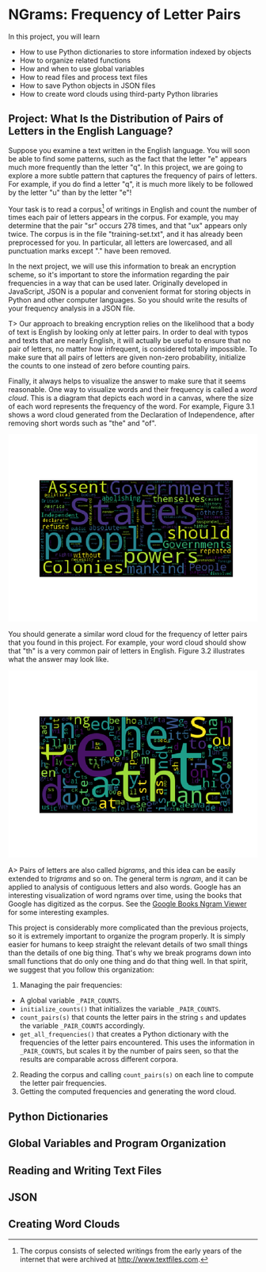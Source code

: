 # NGrams: Frequency of Letter Pairs

In this project, you will learn

* How to use Python dictionaries to store information indexed by objects
* How to organize related functions 
* How and when to use global variables
* How to read files and process text files
* How to save Python objects in JSON files
* How to create word clouds using third-party Python libraries 

## Project: What Is the Distribution of Pairs of Letters in the English Language?

Suppose you examine a text written in the English language. You will soon be able to find some patterns, such as the fact that the letter "e" appears much more frequently than the letter "q". In this project, we are going to explore a more subtle pattern that captures the frequency of pairs of letters. For example, if you do find a letter "q", it is much more likely to be followed by the letter "u" than by the letter "e"!

Your task is to read a corpus[^corpus] of writings in English and count the number of times each pair of letters appears in the corpus. For example, you may determine that the pair "sr" occurs 278 times, and that "ux" appears only twice. The corpus is in the file "training-set.txt", and it has already been preprocessed for you. In particular, all letters are lowercased, and all punctuation marks except "." have been removed.

[^corpus]: The corpus consists of selected writings from the early years of the internet that were archived at <http://www.textfiles.com>.

In the next project, we will use this information to break an encryption scheme, so it's important to store the information regarding the pair frequencies in a way that can be used later. Originally developed in JavaScript, JSON is a popular and convenient format for storing objects in Python and other computer languages. So you should write the results of your frequency analysis in a JSON file.

T> Our approach to breaking encryption relies on the likelihood that a body of text is English by looking only at letter pairs. In order to deal with typos and texts that are nearly English, it will actually be useful to ensure that no pair of letters, no matter how infrequent, is considered totally impossible. To make sure that all pairs of letters are given non-zero probability, initialize the counts to one instead of zero before counting pairs.

Finally, it always helps to visualize the answer to make sure that it seems reasonable. One way to visualize words and their frequency is called a *word cloud*. This is a diagram that depicts each word in a canvas, where the size of each word represents the frequency of the word. For example, Figure 3.1 shows a word cloud generated from the Declaration of Independence, after removing short words such as "the" and "of". 

![Figure 3.1: Frequent, Large Words in the Declaration of Independence](images/indep-wordcloud.png)

You should generate a similar word cloud for the frequency of letter pairs that you found in this project. For example, your word cloud should show that "th" is a very common pair of letters in English. Figure 3.2 illustrates what the answer may look like.

![Figure 3.2: Frequency of Bigrams in English](images/bigram-wordcloud.png)

A> Pairs of letters are also called *bigrams*, and this idea can be easily extended to *trigrams* and so on. The general term is *ngram*, and it can be applied to analysis of contiguous letters and also words. Google has an interesting visualization of word ngrams over time, using the books that Google has digitized as the corpus. See the [Google Books Ngram Viewer](https://books.google.com/ngrams) for some interesting examples.

This project is considerably more complicated than the previous projects, so it is extremely important to organize the program properly. It is simply easier for humans to keep straight the relevant details of two small things than the details of one big thing. That's why we break programs down into small functions that do only one thing and do that thing well. In that spirit, we suggest that you follow this organization:

1. Managing the pair frequencies:
  * A global variable `_PAIR_COUNTS`.
  * `initialize_counts()` that initializes the variable `_PAIR_COUNTS`.
  * `count_pairs(s)` that counts the letter pairs in the string `s` and updates the variable `_PAIR_COUNTS` accordingly.
  * `get_all_frequencies()` that creates a Python dictionary with the frequencies of the letter pairs encountered. This uses the information in `_PAIR_COUNTS`, but scales it by the number of pairs seen, so that the results are comparable across different corpora.
2. Reading the corpus and calling `count_pairs(s)` on each line to compute the letter pair frequencies.
3. Getting the computed frequencies and generating the word cloud.

## Python Dictionaries

## Global Variables and Program Organization

## Reading and Writing Text Files

## JSON

## Creating Word Clouds